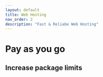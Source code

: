```yaml
---
layout: default
title: Web Hosting
nav_order: 2
description: "Fast & Reliabe Web Hosting"
---
```


# Pay as you go

## Increase package limits
